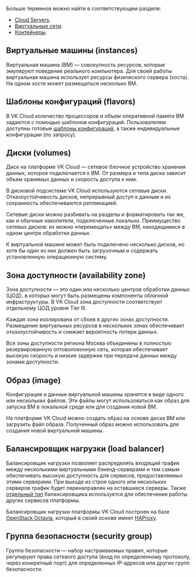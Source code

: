 <info>

Больше терминов можно найти в соответствующем разделе:

- [Cloud Servers](/ru/base/iaas/concepts/about).
- [Виртуальные сети](/ru/networks/vnet/concepts).
- [Контейнеры](/ru/base/k8s/k8s-reference).

</info>

## Виртуальные машины (instances)

Виртуальная машина (ВМ) — совокупность ресурсов, которые эмулируют поведение реального компьютера. Для своей работы виртуальная машина использует ресурсы физического сервера (хоста). На одном хосте может размещаться несколько ВМ.

## Шаблоны конфигураций (flavors)

В VK Cloud количество процессоров и объем оперативной памяти ВМ задаются с помощью шаблонов конфигураций. Пользователям доступны готовые [шаблоны конфигураций](/ru/base/iaas/concepts/about), а также индивидуальные конфигурации (по запросу).

## Диски (volumes)

Диск на платформе VK Cloud — сетевое блочное устройство хранения данных, которое подключается к ВМ. От размера и типа диска зависит объем хранимых данных и скорость доступа к ним.

В дисковой подсистеме VK Cloud используются сетевые диски. Отказоустойчивость дисков, непрерывный доступ к данным и их сохранность обеспечиваются репликацией.

Сетевые диски можно разбивать на разделы и форматировать так же, как и обычные накопители, подключенные локально. Преимущество сетевых дисков: их можно «перемещать» между ВМ, находящимися в одном центре обработки данных.

К виртуальной машине может быть подключено несколько дисков, но хотя бы один из них должен быть загрузочным и содержать установленную операционную систему.

## Зона доступности (availability zone)

Зона доступности — это один или несколько центров обработки данных (ЦОД), в которых могут быть размещены компоненты облачной инфраструктуры. В VK Cloud зона доступности соответствует отдельному ЦОД уровня Tier III.

Каждая зона изолирована от сбоев в других зонах доступности. Размещение виртуальных ресурсов в нескольких зонах обеспечивает отказоустойчивость и снижает вероятность потери данных.

Все зоны доступности региона Москва объединены в полностью резервированную оптоволоконную сеть, которая обеспечивает высокую скорость и низкие задержки при передаче данных между зонами доступности.

## Образ (image)

Конфигурация и данные виртуальной машины хранятся в виде одного или нескольких файлов. Эти файлы могут использоваться как образ для запуска ВМ в локальной среде или для создания новой ВМ.

На платформе VK Cloud можно создать образ на основе диска ВМ или загрузить файл образа. Полученный образ можно использовать для создания новой виртуальной машины.

## Балансировщик нагрузки (load balancer)

Балансировщик нагрузки позволяет распределять входящий трафик между несколькими виртуальными бэкенд-серверами и тем самым обеспечивать высокую доступность для сервисов, предоставляемых этими серверами. При выходе из строя одного или нескольких серверов трафик будет перенаправлен на оставшиеся серверы. Также [отдельный тип](/ru/networks/vnet/concepts/load-balancer#tipy_balansirovshchikov_nagruzki) балансировщика используется для обеспечения работы других сервисов платформы.

Балансировщик нагрузки платформы VK Cloud построен на базе [OpenStack Octavia](https://docs.openstack.org/octavia/latest/), который в своей основе имеет [HAProxy](http://www.haproxy.org/).

## Группа безопасности (security group)

Группа безопасности — набор настраиваемых правил, которые регулируют права сетевого доступа (вход по определенному протоколу, через конкретный порт) для определенных IP-адресов или других групп безопасности.
